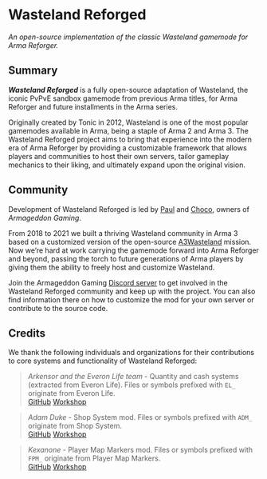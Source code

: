 # Wasteland Reforged

_An open-source implementation of the classic Wasteland gamemode for Arma Reforger._

## Summary

_**Wasteland Reforged**_ is a fully open-source adaptation of Wasteland, the iconic PvPvE sandbox gamemode from previous Arma titles, for Arma Reforger and future installments in the Arma series.

Originally created by Tonic in 2012, Wasteland is one of the most popular gamemodes available in Arma, being a staple of Arma 2 and Arma 3. The Wasteland Reforged project aims to bring that experience into the modern era of Arma Reforger by providing a customizable framework that allows players and communities to host their own servers, tailor gameplay mechanics to their liking, and ultimately expand upon the original vision.

## Community

Development of Wasteland Reforged is led by [Paul](https://github.com/paul2kandrews) and [Choco](https://github.com/echurchill1), owners of _Armageddon Gaming_.  

From 2018 to 2021 we built a thriving Wasteland community in Arma 3 based on a customized version of the open-source [A3Wasteland](http://a3wasteland.com/) mission. Now we’re hard at work carrying the gamemode forward into Arma Reforger and beyond, passing the torch to future generations of Arma players by giving them the ability to freely host and customize Wasteland.

Join the Armageddon Gaming [Discord server](https://discord.gg/6taFAJP) to get involved in the Wasteland Reforged community and keep up with the project. You can also find information there on how to customize the mod for your own server or contribute to the source code.

## Credits

We thank the following individuals and organizations for their contributions to core systems and functionality of Wasteland Reforged:

> _Arkensor and the Everon Life team_ - Quantity and cash systems (extracted from Everon Life). Files or symbols prefixed with `EL_` originate from Everon Life.  
> [GitHub](https://github.com/EveronLife/EveronLife) [Workshop](https://reforger.armaplatform.com/workshop/59636E668EA37AD7-EveronLife)  

> _Adam Duke_ - Shop System mod. Files or symbols prefixed with `ADM_` originate from Shop System.  
> [GitHub](https://github.com/ekudmada/Reforger-Shop-System) [Workshop](https://reforger.armaplatform.com/workshop/5D2D1436D1FA5A13-ShopSystem)

> _Kexanone_ - Player Map Markers mod. Files or symbols prefixed with `FPM_` originate from Player Map Markers.  
> [GitHub](https://github.com/Kexanone/ArmaReforgerMods/tree/main/addons/PlayerMapMarkers) [Workshop](https://reforger.armaplatform.com/workshop/5E92F5A4A1B75A75-PlayerMapMarkers)
